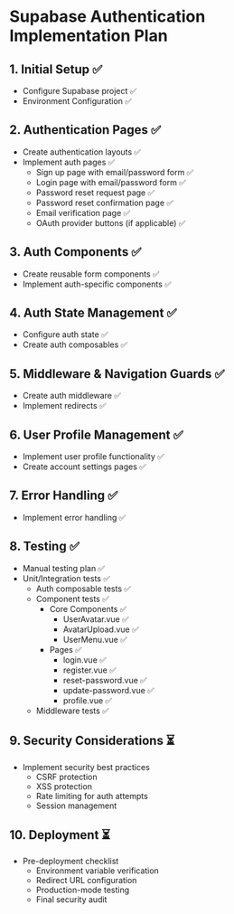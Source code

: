 # Supabase Authentication Implementation Plan

## 1. Initial Setup ✅
- Configure Supabase project ✅
- Environment Configuration ✅

## 2. Authentication Pages ✅
- Create authentication layouts ✅
- Implement auth pages ✅
  - Sign up page with email/password form ✅
  - Login page with email/password form ✅
  - Password reset request page ✅
  - Password reset confirmation page ✅
  - Email verification page ✅
  - OAuth provider buttons (if applicable) ✅

## 3. Auth Components ✅
- Create reusable form components ✅
- Implement auth-specific components ✅

## 4. Auth State Management ✅
- Configure auth state ✅
- Create auth composables ✅

## 5. Middleware & Navigation Guards ✅
- Create auth middleware ✅
- Implement redirects ✅

## 6. User Profile Management ✅
- Implement user profile functionality ✅
- Create account settings pages ✅

## 7. Error Handling ✅
- Implement error handling ✅

## 8. Testing ✅
- Manual testing plan ✅
- Unit/Integration tests ✅
  - Auth composable tests ✅
  - Component tests ✅
    - Core Components ✅
      - UserAvatar.vue ✅
      - AvatarUpload.vue ✅
      - UserMenu.vue ✅
    - Pages ✅
      - login.vue ✅
      - register.vue ✅
      - reset-password.vue ✅
      - update-password.vue ✅
      - profile.vue ✅
  - Middleware tests ✅

## 9. Security Considerations ⏳
- Implement security best practices
  - CSRF protection
  - XSS protection
  - Rate limiting for auth attempts
  - Session management

## 10. Deployment ⏳
- Pre-deployment checklist
  - Environment variable verification
  - Redirect URL configuration
  - Production-mode testing
  - Final security audit